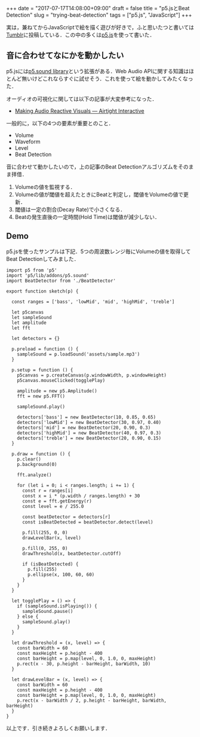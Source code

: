 +++
date = "2017-07-17T14:08:00+09:00"
draft = false
title = "p5.jsとBeat Detection"
slug = "trying-beat-detection"
tags = ["p5.js", "JavaScript"]
+++

実は，兼ねてからJavaScriptで絵を描く遊びが好きで，ふと思いたつと書いては[Tumblr](https://chooblarin.tumblr.com)に投稿している．この中の多くは[p5.js](https://p5js.org)を使って書いた．

## 音に合わせてなにかを動かしたい

p5.jsには[p5.sound library](https://p5js.org/reference/#/libraries/p5.sound)という拡張がある．Web Audio APIに関する知識はほとんど無いけどこれならすぐに試せそう．これを使って絵を動かしてみたくなった．

オーディオの可視化に関しては以下の記事が大変参考になった．

- [Making Audio Reactive Visuals — Airtight Interactive](https://www.airtightinteractive.com/2013/10/making-audio-reactive-visuals/)

一般的に，以下の4つの要素が重要とのこと．

- Volume
- Waveform
- Level
- Beat Detection


音に合わせて動かしたいので，上の記事のBeat Detectionアルゴリズムをそのまま拝借．

1. Volumeの値を監視する．
2. Volumeの値が閾値を超えたときにBeatと判定し，閾値をVolumeの値で更新．
3. 閾値は一定の割合(Decay Rate)で小さくなる．
4. Beatの発生直後の一定時間(Hold Time)は閾値が減少しない．


<script src="https://gist.github.com/chooblarin/5597a1db253a77adf6758fe86d67f87f.js"></script>

## Demo

p5.jsを使ったサンプルは下記．5つの周波数レンジ毎にVolumeの値を取得してBeat Detectionしてみました．

```
import p5 from 'p5'
import 'p5/lib/addons/p5.sound'
import BeatDetector from './BeatDetector'

export function sketch(p) {

  const ranges = ['bass', 'lowMid', 'mid', 'highMid', 'treble']

  let p5canvas
  let sampleSound
  let amplitude
  let fft

  let detectors = {}

  p.preload = function () {
    sampleSound = p.loadSound('assets/sample.mp3')
  }

  p.setup = function () {
    p5canvas = p.createCanvas(p.windowWidth, p.windowHeight)
    p5canvas.mouseClicked(togglePlay)

    amplitude = new p5.Amplitude()
    fft = new p5.FFT()

    sampleSound.play()

    detectors['bass'] = new BeatDetector(10, 0.85, 0.65)
    detectors['lowMid'] = new BeatDetector(30, 0.97, 0.40)
    detectors['mid'] = new BeatDetector(20, 0.90, 0.3)
    detectors['highMid'] = new BeatDetector(40, 0.97, 0.3)
    detectors['treble'] = new BeatDetector(20, 0.90, 0.15)
  }

  p.draw = function () {
    p.clear()
    p.background(0)

    fft.analyze()

    for (let i = 0; i < ranges.length; i += 1) {
      const r = ranges[i]
      const x = i * (p.width / ranges.length) + 30
      const e = fft.getEnergy(r)
      const level = e / 255.0

      const beatDetector = detectors[r]
      const isBeatDetected = beatDetector.detect(level)

      p.fill(255, 0, 0)
      drawLevelBar(x, level)

      p.fill(0, 255, 0)
      drawThreshold(x, beatDetector.cutOff)

      if (isBeatDetected) {
        p.fill(255)
        p.ellipse(x, 100, 60, 60)
      }
    }
  }

  let togglePlay = () => {
    if (sampleSound.isPlaying()) {
      sampleSound.pause()
    } else {
      sampleSound.play()
    }
  }

  let drawThreshold = (x, level) => {
    const barWidth = 60
    const maxHeight = p.height - 400
    const barHeight = p.map(level, 0, 1.0, 0, maxHeight)
    p.rect(x - 30, p.height - barHeight, barWidth, 10)
  }

  let drawLevelBar = (x, level) => {
    const barWidth = 60
    const maxHeight = p.height - 400
    const barHeight = p.map(level, 0, 1.0, 0, maxHeight)
    p.rect(x - barWidth / 2, p.height - barHeight, barWidth, barHeight)
  }
}
```

以上です．引き続きよろしくお願いします．
